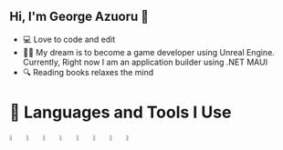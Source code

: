 ## Hi, I'm George Azuoru 👋

- 💻 Love to code and edit
- 💪🏽 My dream is to become a game developer using Unreal Engine. Currently, Right now I am an application builder using .NET MAUI
- 🔍 Reading books relaxes the mind

# 🤖 Languages and Tools I Use
<img src="https://github.com/user-attachments/assets/7249dfba-38dd-4f99-bdd0-7452c08fbeb5" width=5% height=5%>
<img src="https://github.com/user-attachments/assets/cb53586d-46e3-4f8f-be15-65ea0d448fd6" width=5% height=5%>
<img src="https://github.com/user-attachments/assets/6afce56b-e091-4ca8-a25b-994472f9aa08" width=5% height=5%>
<img src="https://github.com/user-attachments/assets/a9ea57d3-9f4b-4d20-b45a-52aa9becb528" width=5% height=5%>
<img src="https://github.com/user-attachments/assets/c86c0ade-399d-4ac4-8868-0b6e87d15fe1" width=5% height=5%>
<img src="https://github.com/user-attachments/assets/ca48f2b3-48af-4524-b03c-ed6c52bf66fe" width=5% height=5%>
<img src="https://github.com/user-attachments/assets/d968840a-2846-48d6-b60d-25f7204d3715" width=5% height=5%>
<img src="https://github.com/user-attachments/assets/f7fe0890-7f06-43dd-8b49-3392e281951d" width=5% height=5%>

